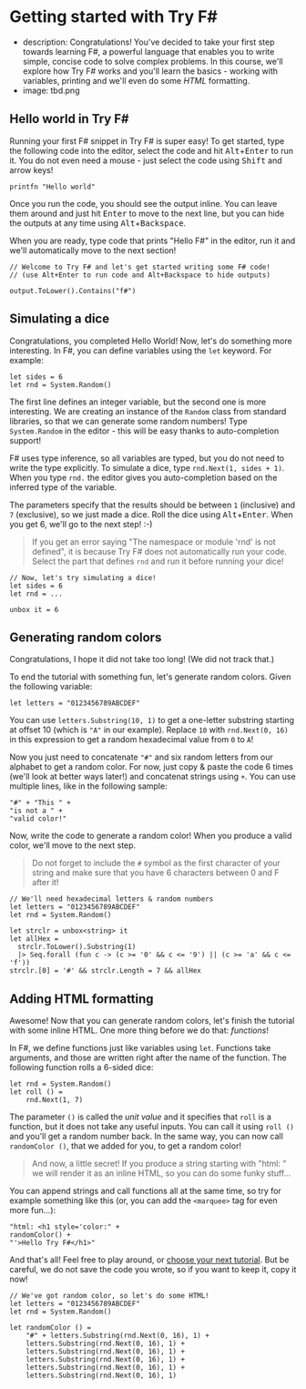 Getting started with Try F#
===========================

 - description: Congratulations! You've decided to take your first step towards learning F#, a 
      powerful language that enables you to write simple, concise code to solve complex 
      problems. In this course, we'll explore how Try F# works and you'll learn the basics - 
      working with variables, printing and we'll even do some <em>HTML</em> formatting.
 - image: tbd.png

Hello world in Try F#
---------------------

Running your first F# snippet in Try F# is super easy! To get started, type the following code 
into the editor, select the code and hit <kbd>Alt</kbd>+<kbd>Enter</kbd> to run it.
You do not even need a mouse - just select the code using <kbd>Shift</kbd> and arrow keys!

    printfn "Hello world"

Once you run the code, you should see the output inline. You can leave them around and just hit
<kbd>Enter</kbd> to move to the next line, but you can hide the outputs at any time using 
<kbd>Alt</kbd>+<kbd>Backspace</kbd>. 

When you are ready, type code that prints "Hello F#" in the editor, run it and we'll automatically
move to the next section!

```demo
// Welcome to Try F# and let's get started writing some F# code!
// (use Alt+Enter to run code and Alt+Backspace to hide outputs)
```

```test
output.ToLower().Contains("f#")
```

Simulating a dice
-----------------

Congratulations, you completed Hello World! Now, let's do something more interesting. In F#, 
you can define variables using the `let` keyword. For example:

    let sides = 6
    let rnd = System.Random()

The first line defines an integer variable, but the second one is more interesting. We are creating 
an instance of the `Random` class from standard libraries, so that we can generate some random 
numbers! Type `System.Random` in the editor - this will be easy thanks to auto-completion support!

F# uses type inference, so all variables are typed, but you do not need to write the type explicitly.
To simulate a dice, type `rnd.Next(1, sides + 1)`. When you type `rnd.` the editor gives you auto-completion 
based on the inferred type of the variable. 

The parameters specify that the results should be between `1` (inclusive) and `7` (exclusive),
so we just made a dice. Roll the dice using <kbd>Alt</kbd>+<kbd>Enter</kbd>. When you get 6, 
we'll go to the next step! :-)

> <i class="fa fa-lightbulb-o"></i> If you get an error saying "The namespace or module 
> 'rnd' is not defined", it is because Try F# does not automatically run your code. Select
> the part that defines `rnd` and run it before running your dice!

```demo
// Now, let's try simulating a dice!
let sides = 6
let rnd = ...
```

```test
unbox it = 6
```

Generating random colors
------------------------

Congratulations, I hope it did not take too long! (We did not track that.)

To end the tutorial with something fun, let's generate random colors. Given the following variable:

    let letters = "0123456789ABCDEF"

You can use `letters.Substring(10, 1)` to get a one-letter substring starting at offset 10 
(which is `"A"` in our example). Replace `10` with `rnd.Next(0, 16)` in this expression 
to get a random hexadecimal value from `0` to `A`!

Now you just need to concatenate `"#"` and six random letters from our alphabet to get a random
color. For now, just copy & paste the code 6 times (we'll look at better ways later!) and
concatenat strings using `+`. You can use multiple lines, like in the following sample:

    "#" + "This " + 
    "is not a " +
    "valid color!"

Now, write the code to generate a random color! When you produce a valid color, we'll move
to the next step.

> <i class="fa fa-lightbulb-o"></i> Do not forget to include the `#` symbol as the first 
> character of your string and make sure that you have 6 characters between 0 and F after it!
 
```demo
// We'll need hexadecimal letters & random numbers
let letters = "0123456789ABCDEF"
let rnd = System.Random()
```

```test
let strclr = unbox<string> it
let allHex = 
  strclr.ToLower().Substring(1)
  |> Seq.forall (fun c -> (c >= '0' && c <= '9') || (c >= 'a' && c <= 'f'))
strclr.[0] = '#' && strclr.Length = 7 && allHex
```

Adding HTML formatting
----------------------

Awesome! Now that you can generate random colors, let's finish the tutorial with some inline 
HTML. One more thing before we do that: _functions_!

In F#, we define functions just like variables using `let`. Functions take arguments, and those
are written right after the name of the function. The following function rolls a 6-sided dice:

    let rnd = System.Random()
    let roll () = 
        rnd.Next(1, 7)

The parameter `()` is called the _unit value_ and it specifies that `roll` is a function, but it
does not take any useful inputs. You can call it using `roll ()` and you'll get a random number
back. In the same way, you can now call `randomColor ()`, that we added for you, to get a random color!

> <i class="fa fa-magic"></i> And now, a little secret! If you produce a string starting with 
> "html: " we will render it as an inline HTML, so you can do some funky stuff...

You can append strings and call functions all at the same time, so try for example something like 
this (or, you can add the `<marquee>` tag for even more fun...):

    "html: <h1 style='color:" + 
    randomColor() + 
    "'>Hello Try F#</h1>"
        
And that's all! Feel free to play around, or [choose your next tutorial](/). But be careful, we do 
not save the code you wrote, so if you want to keep it, copy it now!

```demo
// We've got random color, so let's do some HTML!
let letters = "0123456789ABCDEF"
let rnd = System.Random()

let randomColor () = 
    "#" + letters.Substring(rnd.Next(0, 16), 1) +
    letters.Substring(rnd.Next(0, 16), 1) +
    letters.Substring(rnd.Next(0, 16), 1) +
    letters.Substring(rnd.Next(0, 16), 1) +
    letters.Substring(rnd.Next(0, 16), 1) +
    letters.Substring(rnd.Next(0, 16), 1)
```
